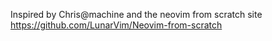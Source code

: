 Inspired by Chris@machine and the neovim from scratch site https://github.com/LunarVim/Neovim-from-scratch
